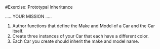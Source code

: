 #Exercise: Prototypal Inheritance

.....  YOUR MISSION  .....
1. Author functions that define the Make and Model of a Car and the Car itself.
1. Create three instances of your Car that each have a different color.
1. Each Car you create should inherit the make and model name.
